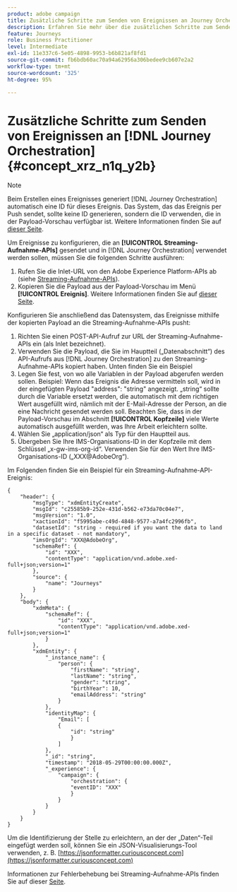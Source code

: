 ```yaml
---
product: adobe campaign
title: Zusätzliche Schritte zum Senden von Ereignissen an Journey Orchestration
description: Erfahren Sie mehr über die zusätzlichen Schritte zum Senden von Ereignissen an Journey Orchestration
feature: Journeys
role: Business Practitioner
level: Intermediate
exl-id: 11e337c6-5e05-4898-9953-b6b821af8fd1
source-git-commit: fb6bdb60ac70a94a62956a306bedee9cb607e2a2
workflow-type: tm+mt
source-wordcount: '325'
ht-degree: 95%

---
```


# Zusätzliche Schritte zum Senden von Ereignissen an [!DNL Journey Orchestration] {#concept_xrz_n1q_y2b}

>[!NOTE]
>
>Beim Erstellen eines Ereignisses generiert [!DNL Journey Orchestration] automatisch eine ID für dieses Ereignis. Das System, das das Ereignis per Push sendet, sollte keine ID generieren, sondern die ID verwenden, die in der Payload-Vorschau verfügbar ist. Weitere Informationen finden Sie auf [dieser Seite](../event/previewing-the-payload.md).

Um Ereignisse zu konfigurieren, die an **[!UICONTROL Streaming-Aufnahme-APIs]** gesendet und in [!DNL Journey Orchestration] verwendet werden sollen, müssen Sie die folgenden Schritte ausführen:

1. Rufen Sie die Inlet-URL von den Adobe Experience Platform-APIs ab (siehe [Streaming-Aufnahme-APIs](https://experienceleague.adobe.com/docs/experience-platform/ingestion/streaming/overview.html)).
1. Kopieren Sie die Payload aus der Payload-Vorschau im Menü **[!UICONTROL Ereignis]**. Weitere Informationen finden Sie auf [dieser Seite](../event/defining-the-payload-fields.md).

Konfigurieren Sie anschließend das Datensystem, das Ereignisse mithilfe der kopierten Payload an die Streaming-Aufnahme-APIs pusht:

1. Richten Sie einen POST-API-Aufruf zur URL der Streaming-Aufnahme-APIs ein (als Inlet bezeichnet).
1. Verwenden Sie die Payload, die Sie im Hauptteil („Datenabschnitt“) des API-Aufrufs aus [!DNL Journey Orchestration] zu den Streaming-Aufnahme-APIs kopiert haben. Unten finden Sie ein Beispiel
1. Legen Sie fest, von wo alle Variablen in der Payload abgerufen werden sollen. Beispiel: Wenn das Ereignis die Adresse vermitteln soll, wird in der eingefügten Payload &quot;address&quot;: &quot;string&quot; angezeigt. „string“ sollte durch die Variable ersetzt werden, die automatisch mit dem richtigen Wert ausgefüllt wird, nämlich mit der E-Mail-Adresse der Person, an die eine Nachricht gesendet werden soll. Beachten Sie, dass in der Payload-Vorschau im Abschnitt **[!UICONTROL Kopfzeile]** viele Werte automatisch ausgefüllt werden, was Ihre Arbeit erleichtern sollte.
1. Wählen Sie „application/json“ als Typ für den Hauptteil aus.
1. Übergeben Sie Ihre IMS-Organisations-ID in der Kopfzeile mit dem Schlüssel „x-gw-ims-org-id“. Verwenden Sie für den Wert Ihre IMS-Organisations-ID („XXX@AdobeOrg“).

Im Folgenden finden Sie ein Beispiel für ein Streaming-Aufnahme-API-Ereignis:

```
{
    "header": {
        "msgType": "xdmEntityCreate",
        "msgId": "c25585b9-252e-431d-b562-e73da70c04e7",
        "msgVersion": "1.0",
        "xactionId": "f5995abe-c49d-4848-9577-a7a4fc2996fb",
        "datasetId": "string - required if you want the data to land in a specific dataset - not mandatory",
        "imsOrgId": "XXX@AdobeOrg",
        "schemaRef": {
            "id": "XXX",
            "contentType": "application/vnd.adobe.xed-full+json;version=1"
        },
        "source": {
            "name": "Journeys"
        }
    },
    "body": {
        "xdmMeta": {
            "schemaRef": {
                "id": "XXX",
                "contentType": "application/vnd.adobe.xed-full+json;version=1"
            }
        },
        "xdmEntity": {
            "_instance_name": {
                "person": {
                    "firstName": "string",
                    "lastName": "string",
                    "gender": "string",
                    "birthYear": 10,
                    "emailAddress": "string"
                }
            },
            "identityMap": {
                "Email": [
                {
                    "id": "string"
                    }
                ]
            },
            "_id": "string",
            "timestamp": "2018-05-29T00:00:00.000Z",
            "_experience": {
                "campaign": {
                    "orchestration": {
                    "eventID": "XXX"
                    }
                }
            }
        }
    }
}
```

Um die Identifizierung der Stelle zu erleichtern, an der der „Daten“-Teil eingefügt werden soll, können Sie ein JSON-Visualisierungs-Tool verwenden, z. B. [https://jsonformatter.curiousconcept.com](https://jsonformatter.curiousconcept.com)

Informationen zur Fehlerbehebung bei Streaming-Aufnahme-APIs finden Sie auf dieser [Seite](https://experienceleague.adobe.com/docs/experience-platform/ingestion/streaming/troubleshooting.html).
